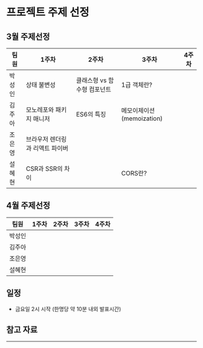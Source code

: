 # 프로젝트 주제 선정

## 3월 주제선정

| 팀원   | 1주차                           | 2주차                       | 3주차 | 4주차 |
| ------ | ------------------------------- | --------------------------- | ----- | ----- |
| 박성인 | 상태 불변성                     | 클래스형 vs 함수형 컴포넌트 |   1급 객체란?    |       |
| 김주아 | 모노레포와 패키지 매니저        | ES6의 특징                  | 메모이제이션(memoization)   |
| 조은영 | 브라우저 렌더링과 리액트 파이버 |                             |       |       |
| 설혜현 | CSR과 SSR의 차이                |                             |CORS란?|       |

## 4월 주제선정

| 팀원   | 1주차 | 2주차 | 3주차 | 4주차 |
| ------ | ----- | ----- | ----- | ----- |
| 박성인 |       |       |       |       |
| 김주아 |       |       |       |       |
| 조은영 |       |       |       |       |
| 설혜현 |       |       |       |       |

## 일정

- 금요일 2시 시작 (한명당 약 10분 내외 발표시간)

## 참고 자료

---
